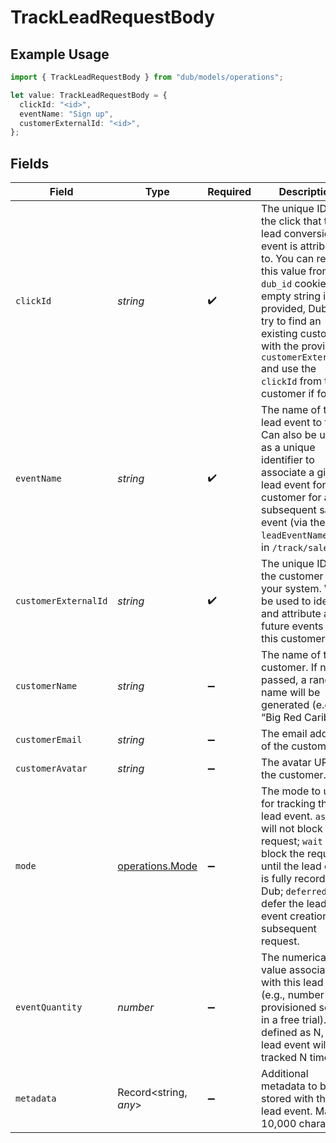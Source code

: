 # TrackLeadRequestBody

## Example Usage

```typescript
import { TrackLeadRequestBody } from "dub/models/operations";

let value: TrackLeadRequestBody = {
  clickId: "<id>",
  eventName: "Sign up",
  customerExternalId: "<id>",
};
```

## Fields

| Field                                                                                                                                                                                                                                                                                        | Type                                                                                                                                                                                                                                                                                         | Required                                                                                                                                                                                                                                                                                     | Description                                                                                                                                                                                                                                                                                  | Example                                                                                                                                                                                                                                                                                      |
| -------------------------------------------------------------------------------------------------------------------------------------------------------------------------------------------------------------------------------------------------------------------------------------------- | -------------------------------------------------------------------------------------------------------------------------------------------------------------------------------------------------------------------------------------------------------------------------------------------- | -------------------------------------------------------------------------------------------------------------------------------------------------------------------------------------------------------------------------------------------------------------------------------------------- | -------------------------------------------------------------------------------------------------------------------------------------------------------------------------------------------------------------------------------------------------------------------------------------------- | -------------------------------------------------------------------------------------------------------------------------------------------------------------------------------------------------------------------------------------------------------------------------------------------- |
| `clickId`                                                                                                                                                                                                                                                                                    | *string*                                                                                                                                                                                                                                                                                     | :heavy_check_mark:                                                                                                                                                                                                                                                                           | The unique ID of the click that the lead conversion event is attributed to. You can read this value from `dub_id` cookie. If an empty string is provided, Dub will try to find an existing customer with the provided `customerExternalId` and use the `clickId` from the customer if found. |                                                                                                                                                                                                                                                                                              |
| `eventName`                                                                                                                                                                                                                                                                                  | *string*                                                                                                                                                                                                                                                                                     | :heavy_check_mark:                                                                                                                                                                                                                                                                           | The name of the lead event to track. Can also be used as a unique identifier to associate a given lead event for a customer for a subsequent sale event (via the `leadEventName` prop in `/track/sale`).                                                                                     | Sign up                                                                                                                                                                                                                                                                                      |
| `customerExternalId`                                                                                                                                                                                                                                                                         | *string*                                                                                                                                                                                                                                                                                     | :heavy_check_mark:                                                                                                                                                                                                                                                                           | The unique ID of the customer in your system. Will be used to identify and attribute all future events to this customer.                                                                                                                                                                     |                                                                                                                                                                                                                                                                                              |
| `customerName`                                                                                                                                                                                                                                                                               | *string*                                                                                                                                                                                                                                                                                     | :heavy_minus_sign:                                                                                                                                                                                                                                                                           | The name of the customer. If not passed, a random name will be generated (e.g. “Big Red Caribou”).                                                                                                                                                                                           |                                                                                                                                                                                                                                                                                              |
| `customerEmail`                                                                                                                                                                                                                                                                              | *string*                                                                                                                                                                                                                                                                                     | :heavy_minus_sign:                                                                                                                                                                                                                                                                           | The email address of the customer.                                                                                                                                                                                                                                                           |                                                                                                                                                                                                                                                                                              |
| `customerAvatar`                                                                                                                                                                                                                                                                             | *string*                                                                                                                                                                                                                                                                                     | :heavy_minus_sign:                                                                                                                                                                                                                                                                           | The avatar URL of the customer.                                                                                                                                                                                                                                                              |                                                                                                                                                                                                                                                                                              |
| `mode`                                                                                                                                                                                                                                                                                       | [operations.Mode](../../models/operations/mode.md)                                                                                                                                                                                                                                           | :heavy_minus_sign:                                                                                                                                                                                                                                                                           | The mode to use for tracking the lead event. `async` will not block the request; `wait` will block the request until the lead event is fully recorded in Dub; `deferred` will defer the lead event creation to a subsequent request.                                                         |                                                                                                                                                                                                                                                                                              |
| `eventQuantity`                                                                                                                                                                                                                                                                              | *number*                                                                                                                                                                                                                                                                                     | :heavy_minus_sign:                                                                                                                                                                                                                                                                           | The numerical value associated with this lead event (e.g., number of provisioned seats in a free trial). If defined as N, the lead event will be tracked N times.                                                                                                                            |                                                                                                                                                                                                                                                                                              |
| `metadata`                                                                                                                                                                                                                                                                                   | Record<string, *any*>                                                                                                                                                                                                                                                                        | :heavy_minus_sign:                                                                                                                                                                                                                                                                           | Additional metadata to be stored with the lead event. Max 10,000 characters.                                                                                                                                                                                                                 |                                                                                                                                                                                                                                                                                              |